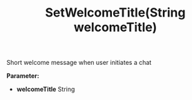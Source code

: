 ﻿---
uid: crmscript_ref_NSChatWidgetSettings_SetWelcomeTitle
title: SetWelcomeTitle(String welcomeTitle)
intellisense: NSChatWidgetSettings.SetWelcomeTitle
keywords: NSChatWidgetSettings, GetWelcomeTitle
so.topic: reference
---

Short welcome message when user initiates a chat

**Parameter:** 
 - **welcomeTitle** String

